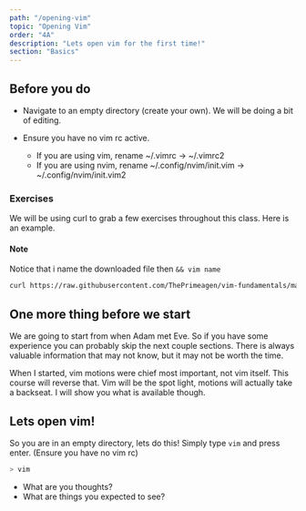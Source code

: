 ```yaml
---
path: "/opening-vim"
topic: "Opening Vim"
order: "4A"
description: "Lets open vim for the first time!"
section: "Basics"
---
```


## Before you do
* Navigate to an empty directory (create your own).  We will be doing a bit of
  editing.

* Ensure you have no vim rc active.
  * If you are using vim, rename ~/.vimrc -> ~/.vimrc2
  * If you are using nvim, rename ~/.config/nvim/init.vim -> ~/.config/nvim/init.vim2

### Exercises
We will be using curl to grab a few exercises throughout this class.  Here is
an example.

#### Note
Notice that i name the downloaded file then `&& vim name`

```bash
curl https://raw.githubusercontent.com/ThePrimeagen/vim-fundamentals/master/course-website/lessons/exercise-0-hjkl-x.md > exercise.md && vim exercise.md
```

## One more thing before we start
We are going to start from when Adam met Eve.  So if you have some experience
you can probably skip the next couple sections.  There is always valuable
information that may not know, but it may not be worth the time.

When I started, vim motions were chief most important, not vim itself.  This
course will reverse that.  Vim will be the spot light, motions will actually
take a backseat.  I will show you what is available though.

## Lets open vim!
So you are in an empty directory, lets do this! Simply type `vim` and press
enter.  (Ensure you have no vim rc)

```bash
> vim
```

* What are you thoughts?
* What are things you expected to see?

